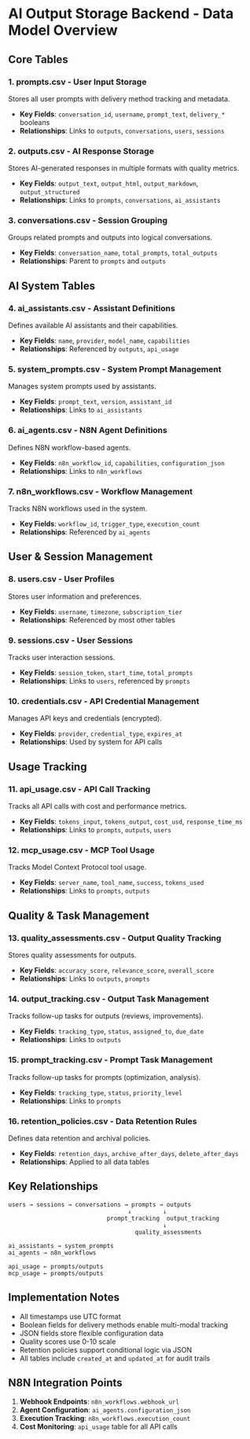 # AI Output Storage Backend - Data Model Overview

## Core Tables

### 1. **prompts.csv** - User Input Storage
Stores all user prompts with delivery method tracking and metadata.
- **Key Fields**: `conversation_id`, `username`, `prompt_text`, `delivery_*` booleans
- **Relationships**: Links to `outputs`, `conversations`, `users`, `sessions`

### 2. **outputs.csv** - AI Response Storage  
Stores AI-generated responses in multiple formats with quality metrics.
- **Key Fields**: `output_text`, `output_html`, `output_markdown`, `output_structured`
- **Relationships**: Links to `prompts`, `conversations`, `ai_assistants`

### 3. **conversations.csv** - Session Grouping
Groups related prompts and outputs into logical conversations.
- **Key Fields**: `conversation_name`, `total_prompts`, `total_outputs`
- **Relationships**: Parent to `prompts` and `outputs`

## AI System Tables

### 4. **ai_assistants.csv** - Assistant Definitions
Defines available AI assistants and their capabilities.
- **Key Fields**: `name`, `provider`, `model_name`, `capabilities`
- **Relationships**: Referenced by `outputs`, `api_usage`

### 5. **system_prompts.csv** - System Prompt Management
Manages system prompts used by assistants.
- **Key Fields**: `prompt_text`, `version`, `assistant_id`
- **Relationships**: Links to `ai_assistants`

### 6. **ai_agents.csv** - N8N Agent Definitions
Defines N8N workflow-based agents.
- **Key Fields**: `n8n_workflow_id`, `capabilities`, `configuration_json`
- **Relationships**: Links to `n8n_workflows`

### 7. **n8n_workflows.csv** - Workflow Management
Tracks N8N workflows used in the system.
- **Key Fields**: `workflow_id`, `trigger_type`, `execution_count`
- **Relationships**: Referenced by `ai_agents`

## User & Session Management

### 8. **users.csv** - User Profiles
Stores user information and preferences.
- **Key Fields**: `username`, `timezone`, `subscription_tier`
- **Relationships**: Referenced by most other tables

### 9. **sessions.csv** - User Sessions
Tracks user interaction sessions.
- **Key Fields**: `session_token`, `start_time`, `total_prompts`
- **Relationships**: Links to `users`, referenced by `prompts`

### 10. **credentials.csv** - API Credential Management
Manages API keys and credentials (encrypted).
- **Key Fields**: `provider`, `credential_type`, `expires_at`
- **Relationships**: Used by system for API calls

## Usage Tracking

### 11. **api_usage.csv** - API Call Tracking
Tracks all API calls with cost and performance metrics.
- **Key Fields**: `tokens_input`, `tokens_output`, `cost_usd`, `response_time_ms`
- **Relationships**: Links to `prompts`, `outputs`, `users`

### 12. **mcp_usage.csv** - MCP Tool Usage
Tracks Model Context Protocol tool usage.
- **Key Fields**: `server_name`, `tool_name`, `success`, `tokens_used`
- **Relationships**: Links to `prompts`, `outputs`

## Quality & Task Management

### 13. **quality_assessments.csv** - Output Quality Tracking
Stores quality assessments for outputs.
- **Key Fields**: `accuracy_score`, `relevance_score`, `overall_score`
- **Relationships**: Links to `outputs`, `prompts`

### 14. **output_tracking.csv** - Output Task Management
Tracks follow-up tasks for outputs (reviews, improvements).
- **Key Fields**: `tracking_type`, `status`, `assigned_to`, `due_date`
- **Relationships**: Links to `outputs`

### 15. **prompt_tracking.csv** - Prompt Task Management
Tracks follow-up tasks for prompts (optimization, analysis).
- **Key Fields**: `tracking_type`, `status`, `priority_level`
- **Relationships**: Links to `prompts`

### 16. **retention_policies.csv** - Data Retention Rules
Defines data retention and archival policies.
- **Key Fields**: `retention_days`, `archive_after_days`, `delete_after_days`
- **Relationships**: Applied to all data tables

## Key Relationships

```
users → sessions → conversations → prompts → outputs
                                  ↓         ↓
                            prompt_tracking  output_tracking
                                            ↓
                                    quality_assessments

ai_assistants → system_prompts
ai_agents → n8n_workflows

api_usage ← prompts/outputs
mcp_usage ← prompts/outputs
```

## Implementation Notes

- All timestamps use UTC format
- Boolean fields for delivery methods enable multi-modal tracking
- JSON fields store flexible configuration data
- Quality scores use 0-10 scale
- Retention policies support conditional logic via JSON
- All tables include `created_at` and `updated_at` for audit trails

## N8N Integration Points

1. **Webhook Endpoints**: `n8n_workflows.webhook_url`
2. **Agent Configuration**: `ai_agents.configuration_json`
3. **Execution Tracking**: `n8n_workflows.execution_count`
4. **Cost Monitoring**: `api_usage` table for all API calls
